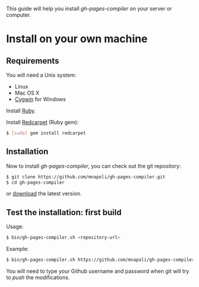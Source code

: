 This guide will help you install *gh-pages-compiler* on your server or computer.

# Install on your own machine

## Requirements

You will need a Unix system:

* Linux
* Mac OS X
* [Cygwin](http://cygwin.com) for Windows

Install [Ruby](http://www.ruby-lang.org).

Install [Redcarpet](https://github.com/vmg/redcarpet) (Ruby gem):

```sh
$ [sudo] gem install redcarpet
```

## Installation

Now to install *gh-pages-compiler*, you can check out the git repository:

```sh
$ git clone https://github.com/mnapoli/gh-pages-compiler.git
$ cd gh-pages-compiler
```

or [download](doc/download) the latest version.

## Test the installation: first build

Usage:

```sh
$ bin/gh-pages-compiler.sh <repository-url>
```

Example:

```sh
$ bin/gh-pages-compiler.sh https://github.com/mnapoli/gh-pages-compiler.git
```

You will need to type your Github username and password when git will try to *push* the modifications.
